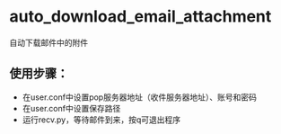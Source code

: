 # auto_download_email_attachment
自动下载邮件中的附件
## 使用步骤：
- 在user.conf中设置pop服务器地址（收件服务器地址）、账号和密码
- 在user.conf中设置保存路径
- 运行recv.py，等待邮件到来，按q可退出程序
